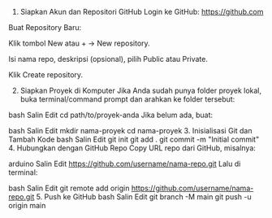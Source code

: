 1. Siapkan Akun dan Repositori GitHub
Login ke GitHub: https://github.com

Buat Repository Baru:

Klik tombol New atau + → New repository.

Isi nama repo, deskripsi (opsional), pilih Public atau Private.

Klik Create repository.

2. Siapkan Proyek di Komputer
Jika Anda sudah punya folder proyek lokal, buka terminal/command prompt dan arahkan ke folder tersebut:

bash
Salin
Edit
cd path/to/proyek-anda
Jika belum ada, buat:

bash
Salin
Edit
mkdir nama-proyek
cd nama-proyek
3. Inisialisasi Git dan Tambah Kode
bash
Salin
Edit
git init
git add .
git commit -m "Initial commit"
4. Hubungkan dengan GitHub Repo
Copy URL repo dari GitHub, misalnya:

arduino
Salin
Edit
https://github.com/username/nama-repo.git
Lalu di terminal:

bash
Salin
Edit
git remote add origin https://github.com/username/nama-repo.git
5. Push ke GitHub
bash
Salin
Edit
git branch -M main
git push -u origin main

